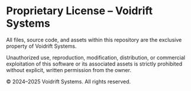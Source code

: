 # Proprietary License – Voidrift Systems

All files, source code, and assets within this repository are the exclusive property of Voidrift Systems.

Unauthorized use, reproduction, modification, distribution, or commercial exploitation of this software or its associated assets is strictly prohibited without explicit, written permission from the owner.

© 2024–2025 Voidrift Systems. All rights reserved.
